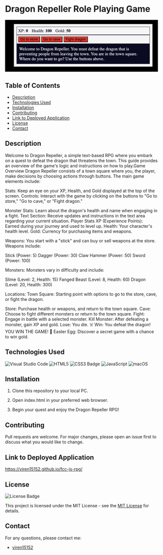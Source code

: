 # Dragon Repeller Role Playing Game

![Screenshot of application](<Screenshot 2025-01-17 at 13.30.52.png>)

## Table of Contents

* [Description](#description)
* [Technologies Used](#technologies-used)
* [Installation](#installation)
* [Contributing](#contributing)
* [Link to Deployed Application](#link-to-deployed-application)
* [License](#license)
* [Contact](#contact)


## Description
Welcome to Dragon Repeller, a simple text-based RPG where you embark on a quest to defeat the dragon that threatens the town. This guide provides an overview of the game's logic and instructions on how to play.Game Overview
Dragon Repeller consists of a town square where you, the player, make decisions by choosing actions through buttons. The main game elements include:

Stats: Keep an eye on your XP, Health, and Gold displayed at the top of the screen.
Controls: Interact with the game by clicking on the buttons to "Go to store," "Go to cave," or "Fight dragon."

Monster Stats: Learn about the dragon's health and name when engaging in a fight.
Text Section: Receive updates and instructions in the text area regarding your current situation.
Player Stats
XP (Experience Points): Earned during your journey and used to level up.
Health: Your character's health level.
Gold: Currency for purchasing items and weapons.

Weapons:
You start with a "stick" and can buy or sell weapons at the store. Weapons include:

Stick (Power: 5)
Dagger (Power: 30)
Claw Hammer (Power: 50)
Sword (Power: 100)

Monsters: 
Monsters vary in difficulty and include:

Slime (Level: 2, Health: 15)
Fanged Beast (Level: 8, Health: 60)
Dragon (Level: 20, Health: 300)

Locations:
Town Square: Starting point with options to go to the store, cave, or fight the dragon.

Store: Purchase health or weapons, and return to the town square.
Cave: Choose to fight different monsters or return to the town square.
Fight: Engage in battle with a selected monster.
Kill Monster: After defeating a monster, gain XP and gold.
Lose: You die. ☠️
Win: You defeat the dragon! YOU WIN THE GAME! 🎉
Easter Egg: Discover a secret game with a chance to win gold.

## Technologies Used

![Visual Studio Code](https://img.shields.io/badge/Visual%20Studio%20Code-0078d7.svg?style=for-the-badge&logo=visual-studio-code&logoColor=white)
![HTML5](https://img.shields.io/badge/HTML5-E34F26?style=for-the-badge&logo=html5&logoColor=white)
![CSS3 Badge](https://img.shields.io/badge/CSS3-1572B6?logo=css3&logoColor=fff&style=for-the-badge)
![JavaScript](https://img.shields.io/badge/javascript-%23323330.svg?style=for-the-badge&logo=javascript&logoColor=%23F7DF1E)
![macOS](https://img.shields.io/badge/mac%20os-000000?style=for-the-badge&logo=macos&logoColor=F0F0F0)


## Installation

1. Clone this repository to your local PC.

2. Open index.html in your preferred web browser.

3. Begin your quest and enjoy the Dragon Repeller RPG!

## Contributing

Pull requests are welcome. For major changes, please open an issue first
to discuss what you would like to change.

## Link to Deployed Application 

https://viren15152.github.io/fcc-js-rpg/

## License

![License Badge](https://img.shields.io/badge/License-MIT-yellow.svg)

This project is licensed under the MIT License - see the [MIT License](https://opensource.org/licenses/MIT) for details.


## Contact

For any questions, please contact me:

  - [viren15152](https://github.com/viren15152)

